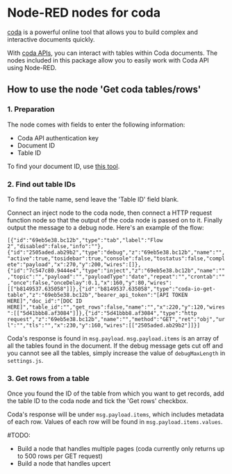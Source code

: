 # Node-RED nodes for coda

[coda](https://coda.io/ "coda") is a powerful  online tool that allows you to build complex and interactive documents quickly.

With [coda APIs](https://coda.io/developers/apis/v1beta1 "coda.io APIs"), you can interact with tables within Coda documents. The nodes included in this package allow you to easily work with Coda API using Node-RED.

## How to use the node 'Get coda tables/rows'
### 1. Preparation
The node comes with fields to enter the following information:
  - Coda API authentication key
  - Document ID
  - Table ID

To find your document ID, use [this tool](https://coda.io/developers/apis/v1beta1#doc-ids).

### 2. Find out table IDs
To find the table name, send leave the 'Table ID' field blank.

Connect an inject node to the coda node, then connect a HTTP request function node so that the output of the coda node is passed on to it. Finally output the message to a debug node. Here's an example of the flow:

```[{"id":"69eb5e38.bc12b","type":"tab","label":"Flow 2","disabled":false,"info":""},{"id":"2505aded.ab29b2","type":"debug","z":"69eb5e38.bc12b","name":"","active":true,"tosidebar":true,"console":false,"tostatus":false,"complete":"payload","x":270,"y":200,"wires":[]},{"id":"7c547c80.9444e4","type":"inject","z":"69eb5e38.bc12b","name":"","topic":"","payload":"","payloadType":"date","repeat":"","crontab":"","once":false,"onceDelay":0.1,"x":160,"y":80,"wires":[["b8149537.635058"]]},{"id":"b8149537.635058","type":"coda-io-get-table","z":"69eb5e38.bc12b","bearer_api_token":"[API TOKEN HERE]","doc_id":"[DOC ID HERE]","table_id":"","get_rows":false,"name":"","x":220,"y":120,"wires":[["5d41bbb8.af3084"]]},{"id":"5d41bbb8.af3084","type":"http request","z":"69eb5e38.bc12b","name":"","method":"GET","ret":"obj","url":"","tls":"","x":230,"y":160,"wires":[["2505aded.ab29b2"]]}]```

Coda's response is found in `msg.payload`. `msg.payload.items` is an array of all the tables found in the document. If the debug message gets cut off and you cannot see all the tables, simply increase the value of `debugMaxLength` in `settings.js`.

### 3. Get rows from a table
Once you found the ID of the table from which you want to get records, add the table ID to the coda node and tick the 'Get rows' checkbox.

Coda's response will be under `msg.payload.items`, which includes metadata of each row. Values of each row will be found in `msg.payload.items.values`.


#TODO:

- Build a node that handles multiple pages (coda currently only returns up to 500 rows per GET request)
- Build a node that handles upcert
